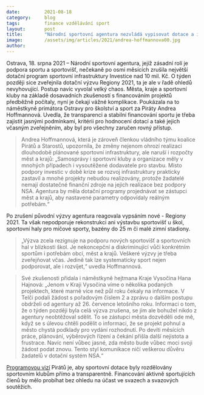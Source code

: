 ```yaml
---
date:         2021-08-18
category:     blog
tags:         finance vzdělávání sport
layout:       post
title:        "Národní sportovní agentura nezvládá vypisovat dotace a informovat žadatele o změnách. Samosprávy a kluby jsou v potížích"
image:        /assets/img/articles/2021/andrea-hoffmannova00.jpg
author:       
---
```

 

Ostrava, 18. srpna 2021 – Národní sportovní agentura, jejíž zásadní rolí je podpora sportu a sportovišť, nečekaně po osmi měsících zrušila největší dotační program sportovní infrastruktury Investice nad 10 mil. Kč. O týden později sice zveřejnila dotační výzvu Regiony 2021, ta je ale v řadě ohledů nevyhovující. Postup navíc vyvolal velký chaos. Města, kraje a sportovní kluby na základě dosavadních zkušeností s financováním projektů předběžně počítaly, nyní je čekají vážné komplikace. Poukázala na to náměstkyně primátora Ostravy pro školství a sport za Piráty Andrea Hoffmannová. Uvedla, že transparenci a stabilní financování sportu je třeba zajistit jasnými podmínkami, kritérii pro hodnocení dotací a také jejich včasným zveřejněním, aby byl pro všechny zaručen rovný přístup.

> Andrea Hoffmannová, která je zároveň členkou vládního týmu koalice Pirátů a Starostů, upozornila, že změny nejenom ohrozí realizaci dlouhodobě plánované sportovní infrastruktury, ale naruší i rozpočty měst a krajů: „Samosprávy i sportovní kluby a organizace měly v mnohých případech i vysoutěžené dodavatele pro stavbu. Místo podpory investic v době krize se rozvoj infrastruktury prakticky zastavil a mnohé projekty nebudou realizovány, protože žadatelé nemají dostatečné finanční zdroje na jejich realizace bez podpory NSA. Agentura by měla dotační programy projednávat se zástupci měst a krajů, aby nastavené parametry odpovídaly reálným potřebám.“

Po zrušení původní výzvy agentura reagovala vypsáním nové - Regiony 2021. Ta však nepodporuje rekonstrukci ani výstavbu sportovišť u škol, sportovní haly pro míčové sporty, bazény do 25 m či malé zimní stadiony. 

> „Výzva zcela rezignuje na podporu nových sportovišť a sportovních hal v blízkosti škol. Je nekoncepční a diskriminující vůči konkrétním sportům i potřebám obcí, měst a krajů. Veškeré výzvy je třeba zveřejňovat včas. Jedině tak lze systematicky sport nejen podporovat, ale i rozvíjet,“ uvedla Hoffmannová. 

> Své zkušenosti přidala i náměstkyně hejtmana Kraje Vysočina Hana Hajnová: „Jenom v Kraji Vysočina víme o několika podaných projektech, které marně více než půl roku čekaly na informace. V Telči podali žádost s pořadovým číslem 2 a zprávu o dalším postupu obdrželi od agentury až 26. července letošního roku. Informaci o tom, že o týden později byla celá výzva zrušena, se jim ale bohužel nikdo z agentury neobtěžoval sdělit. To se zástupci města dozvěděli ode mě, když se s úlevou chtěli podělit o informaci, že se projekt pohnul a město chystá podklady pro vydání rozhodnutí. Po devíti měsících práce, plánování, výběrových řízení a čekání přišla další nejistota a frustrace. Navíc není vůbec jasné, zda město bude vůbec moci svoji žádost podat znovu. Tento styl komunikace ničí veškerou důvěru žadatelů v dotační systém NSA.“

[Programovou vizí](https://www.piratiastarostove.cz/program/pohyb-a-sport-pro-vsechny/) Pirátů je, aby sportovní dotace byly rozdělovány sportovním klubům přímo a transparentně. Financování aktivně sportujících členů by mělo probíhat bez ohledu na účast ve svazech a svazových soutěžích.
